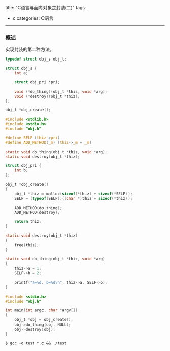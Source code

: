 title: "C语言与面向对象之封装(二)"
tags: 
- c
categories: C语言
---

### 概述
实现封装的第二种方法。

<!-- more -->
``` c obj.h
typedef struct obj_s obj_t;

struct obj_s {
    int a;

    struct obj_pri *pri;

    void (*do_thing)(obj_t *thiz, void *arg);
    void (*destroy)(obj_t *thiz);
};

obj_t *obj_create();
```

``` c obj.c
#include <stdlib.h>
#include <stdio.h>
#include "obj.h"

#define SELF (thiz->pri)
#define ADD_METHOD(_m) (thiz->_m = _m)

static void do_thing(obj_t *thiz, void *arg);
static void destroy(obj_t *thiz);

struct obj_pri {
    int b;
};

obj_t *obj_create()
{
    obj_t *thiz = malloc(sizeof(*thiz) + sizeof(*SELF));
    SELF = (typeof(SELF))((char *)thiz + sizeof(*thiz));

    ADD_METHOD(do_thing);
    ADD_METHOD(destroy);

    return thiz;
}

static void destroy(obj_t *thiz)
{
    free(thiz);
}

static void do_thing(obj_t *thiz, void *arg)
{
    thiz->a = 1;
    SELF->b = 2;
    
    printf("a=%d, b=%d\n", thiz->a, SELF->b);
}
```

``` c test.c
#include <stdio.h>
#include "obj.h"

int main(int argc, char *argv[])
{
    obj_t *obj = obj_create();
    obj->do_thing(obj, NULL);
    obj->destroy(obj);
}
```

    $ gcc -o test *.c && ./test

